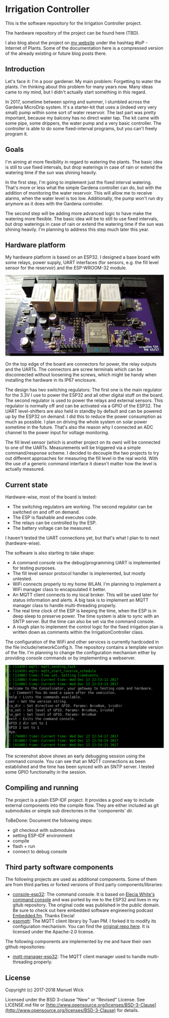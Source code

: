 # Irrigation Controller

This is the software repository for the Irrigation Controller project.

The hardware repository of the project can be found here (TBD).

I also blog about the project on [my website](https://www.matronix.de/tag/iop/) under the hashtag #IoP - Internet of Plants. Some of the documentation here is a compressed version of the already existing or future blog posts there.

## Introduction

Let's face it: I'm a poor gardener. My main problem: Forgetting to water the plants. I'm thinking about this problem for many years now. Many ideas came to my mind, but I didn't actually start something in this regard.

In 2017, sometime between spring and summer, I stumbled across the Gardena MicroDrip system. It's a starter-kit that uses a (indeed very very small) pump within some sort of water reservoir. The last part was pretty important, because my balcony has no direct water tap. The kit came with some pipe, some drippers, the water pump and a very basic controller. The controller is able to do some fixed-interval programs, but you can't freely program it.

## Goals

I'm aiming at more flexibility in regard to watering the plants. The basic idea is still to use fixed intervals, but drop waterings in case of rain or extend the watering time if the sun was shining heavily.

In the first step, I'm going to implement just the fixed interval watering. That's more or less what the simple Gardena controller can do, but with the addition of monitoring the water reservoir. This will allow me to receive alarms, when the water level is too low. Additionally, the pump won't run dry anymore as it does with the Gardena controller.

The second step will be adding more advanced logic to have make the watering more flexible. The basic idea will be to still to use fixed intervals, but drop waterings in case of rain or extend the watering time if the sun was shining heavily. I'm planning to address this step much later this year.

## Hardware platform

My hardware platform is based on an ESP32. I designed a base board with some relays, power supply, UART interfaces (for sensors, e.g. the fill level sensor for the reservoir) and the ESP-WROOM-32 module.

![Irrigation Controller main board](doc/irrigation_ctrl_article.jpg)

On the top edge of the board are connectors for power, the relay outputs and the UARTs. The connectors are screw terminals which can be disconnected without loosening the screws, which might be handy when installing the hardware in its IP67 enclosure.

The design has two switching regulators: The first one is the main regulator for the 3.3V I use to power the ESP32 and all other digital stuff on the board. The second regulator is used to power the relays and external sensors. This regulator is normally off and can be activated via a GPIO of the ESP32. The UART level-shifters are also held in standby by default and can be powered up by the ESP32 on demand. I did this to reduce the power consumption as much as possible. I plan on driving the whole system on solar power sometime in the future. That's also the reason why I connected an ADC channel to the power input for voltage monitoring.

The fill level sensor (which is another project on its own) will be connected to one of the UARTs. Measurements will be triggered via a simple command/response scheme. I decided to decouple the two projects to try out different approaches for measuring the fill level in the real world. With the use of a generic command interface it doesn't matter how the level is actually measured.

## Current state

Hardware-wise, most of the board is tested:

* The switching regulators are working. The second regulator can be switched on and off on demand.
* The ESP is flashable and executes code.
* The relays can be controlled by the ESP.
* The battery voltage can be measured.

I haven't tested the UART connections yet, but that's what I plan to to next (hardware-wise).

The software is also starting to take shape:

* A command console via the debug/programming UART is implemented for testing purposes.
* The fill level sensor protocol handler is implemented, but mostly untested.
* WiFi connects properly to my home WLAN. I'm planning to implement a WiFi manager class to encapsulated it better.
* An MQTT client connects to my local broker. This will be used later for status information and alerts. A big task is to implement an MQTT manager class to handle multi-threading properly.
* The real time clock of the ESP is keeping the time, when the ESP is in deep sleep to preserve power. The time system is able to sync with an SNTP server. But the time can also be set via the command console.
* A rough plan to implement the control logic for the fixed irrigation plan is written down as comments within the IrrigationController class.

The configuration of the WiFi and other services is currently hardcoded in the file include/networkConfig.h. The repository contains a template version of the file. I'm planning to change the configuration mechanism either by providing console commands or by implementing a webserver.

![Early debugging session on the command console](doc/irrigation_control_bringup_console.png)

The screenshot above shows an early debugging session using the command console. You can see that an MQTT connections as been established and the time has been synced with an SNTP server. I tested some GPIO functionality in the session.

## Compiling and running

The project is a plain ESP-IDF project. It provides a good way to include external components into the compile flow. They are either included as git submodules or simple sub directories in the 'components' dir.

ToBeDone: Document the following steps:

* git checkout with submodules
* setting ESP-IDF environment
* compile
* flash + run
* connect to debug console

## Third party software components

The following projects are used as additional components. Some of them are from third parties or forked versions of third party components/libraries:

* [console-esp32](https://github.com/mwick83/console-esp32): The command console. It is based on [Elecia White's command console](https://github.com/eleciawhite/reusable/) and was ported by me to the ESP32 and lives in my gitub repository. The original code was published in the public domain. Be sure to check out here embedded software engineering podcast [Embedded.fm](http://embedded.fm/). Thanks Elecia!
* [espmqtt](https://github.com/mwick83/espmqtt): The MQTT client library by Tuan PM. I forked it to modify its configuration mechanism. You can find the [original repo here](https://github.com/tuanpmt/espmqtt). It is licensed under the Apache-2.0 license.

The following components are implemented by me and have their own github repositories:

* [mqtt-manager-esp32](https://github.com/mwick83/mqtt-manager-esp32): The MQTT client manager used to handle multi-threading properly.

## License

Copyright (c) 2017-2018 Manuel Wick

Licensed under the BSD 3-clause "New" or "Revised" License.
See LICENSE.md file or [http://www.opensource.org/licenses/BSD-3-Clause](http://www.opensource.org/licenses/BSD-3-Clause) for details.
